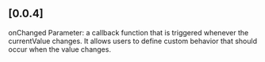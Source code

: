 ## [0.0.4]
onChanged Parameter: a callback function that is triggered whenever the currentValue changes. It allows users to define custom behavior that should occur when the value changes.